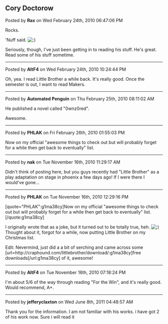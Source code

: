 ## Cory Doctorow
Posted by **Rax** on Wed February 24th, 2010 06:47:06 PM

Rocks.

'Nuff said. <!-- s:) --><img src="{SMILIES_PATH}/icon_e_smile.gif" alt=":)" title="Smile" /><!-- s:) -->

Seriously, though, I've just been getting in to reading his stuff. He's great. Read some of his stuff sometime.

--------------------------------------------------------------------------------

Posted by **AltF4** on Wed February 24th, 2010 10:24:44 PM

Oh, yea. I read Little Brother a while back. It's really good. Once the semester is out, I want to read Makers.

--------------------------------------------------------------------------------

Posted by **Automated Penguin** on Thu February 25th, 2010 08:11:02 AM

He published a novel called &quot;0wnz0red&quot;.

Awesome.

--------------------------------------------------------------------------------

Posted by **PHLAK** on Fri February 26th, 2010 01:55:03 PM

Now on my official &quot;awesome things to check out but will probably forget for a while then get back to eventually&quot; list.

--------------------------------------------------------------------------------

Posted by **nak** on Tue November 16th, 2010 11:29:17 AM

Didn't think of posting here, but you guys recently had &quot;Little Brother&quot; as a play adaptation on stage in phoenix a few days ago!  If I were there I would've gone...

--------------------------------------------------------------------------------

Posted by **PHLAK** on Tue November 16th, 2010 12:29:16 PM

[quote=&quot;PHLAK&quot;:g1ma38cy]Now on my official &quot;awesome things to check out but will probably forget for a while then get back to eventually&quot; list.[/quote:g1ma38cy]

I originally wrote that as a joke, but it turned out to be totally true, heh.  <!-- s;) --><img src="{SMILIES_PATH}/icon_e_wink.gif" alt=";)" title="Wink" /><!-- s;) -->  Thought about it, forgot for a while, now putting Little Brother on my Christmas list.

Edit: Nevermind, just did a a bit of serching and came across some [url=http&#58;//craphound&#46;com/littlebrother/download/:g1ma38cy]free downloads[/url:g1ma38cy] of it, awesome!

--------------------------------------------------------------------------------

Posted by **AltF4** on Tue November 16th, 2010 07:18:24 PM

I'm about 5/6 of the way through reading &quot;For the Win&quot;, and it's really good. Would recommend, A+.

--------------------------------------------------------------------------------

Posted by **jefferyclaxton** on Wed June 8th, 2011 04:48:57 AM

Thank you for the information. I am not familiar with his works. i have got 2 of his work now. Sure i will read it
